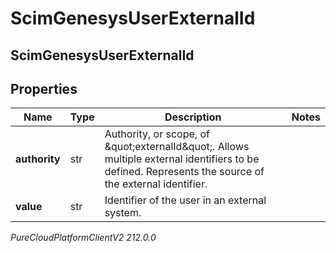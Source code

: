 # ScimGenesysUserExternalId

## ScimGenesysUserExternalId

## Properties

|Name | Type | Description | Notes|
|------------ | ------------- | ------------- | -------------|
| **authority** | str | Authority, or scope, of \&quot;externalId\&quot;. Allows multiple external identifiers to be defined. Represents the source of the external identifier. | |
| **value** | str | Identifier of the user in an external system. | |



_PureCloudPlatformClientV2 212.0.0_
